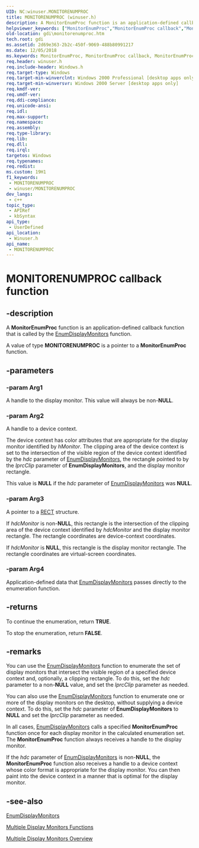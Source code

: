 ```yaml
---
UID: NC:winuser.MONITORENUMPROC
title: MONITORENUMPROC (winuser.h)
description: A MonitorEnumProc function is an application-defined callback function that is called by the EnumDisplayMonitors function.
helpviewer_keywords: ["MonitorEnumProc","MonitorEnumProc callback","MonitorEnumProc callback function [Windows GDI]","_win32_MonitorEnumProc","gdi.monitorenumproc","winuser/MonitorEnumProc"]
old-location: gdi\monitorenumproc.htm
tech.root: gdi
ms.assetid: 2d69e363-2b2c-450f-9069-488b80991217
ms.date: 12/05/2018
ms.keywords: MonitorEnumProc, MonitorEnumProc callback, MonitorEnumProc callback function [Windows GDI], _win32_MonitorEnumProc, gdi.monitorenumproc, winuser/MonitorEnumProc
req.header: winuser.h
req.include-header: Windows.h
req.target-type: Windows
req.target-min-winverclnt: Windows 2000 Professional [desktop apps only]
req.target-min-winversvr: Windows 2000 Server [desktop apps only]
req.kmdf-ver: 
req.umdf-ver: 
req.ddi-compliance: 
req.unicode-ansi: 
req.idl: 
req.max-support: 
req.namespace: 
req.assembly: 
req.type-library: 
req.lib: 
req.dll: 
req.irql: 
targetos: Windows
req.typenames: 
req.redist: 
ms.custom: 19H1
f1_keywords:
 - MONITORENUMPROC
 - winuser/MONITORENUMPROC
dev_langs:
 - c++
topic_type:
 - APIRef
 - kbSyntax
api_type:
 - UserDefined
api_location:
 - Winuser.h
api_name:
 - MONITORENUMPROC
---
```


# MONITORENUMPROC callback function


## -description

A <b>MonitorEnumProc</b> function is an application-defined callback function that is called by the <a href="/windows/desktop/api/winuser/nf-winuser-enumdisplaymonitors">EnumDisplayMonitors</a> function.

A value of type <b>MONITORENUMPROC</b> is a pointer to a <b>MonitorEnumProc</b> function.

## -parameters

### -param Arg1

A handle to the display monitor. This value will always be non-<b>NULL</b>.

### -param Arg2

A handle to a device context.

The device context has color attributes that are appropriate for the display monitor identified by <i>hMonitor</i>. The clipping area of the device context is set to the intersection of the visible region of the device context identified by the <i>hdc</i> parameter of <a href="/windows/desktop/api/winuser/nf-winuser-enumdisplaymonitors">EnumDisplayMonitors</a>, the rectangle pointed to by the <i>lprcClip</i> parameter of <b>EnumDisplayMonitors</b>, and the display monitor rectangle.

This value is <b>NULL</b> if the <i>hdc</i> parameter of <a href="/windows/desktop/api/winuser/nf-winuser-enumdisplaymonitors">EnumDisplayMonitors</a> was <b>NULL</b>.

### -param Arg3

A pointer to a <a href="/windows/desktop/api/windef/ns-windef-rect">RECT</a> structure.

If <i>hdcMonitor</i> is non-<b>NULL</b>, this rectangle is the intersection of the clipping area of the device context identified by <i>hdcMonitor</i> and the display monitor rectangle. The rectangle coordinates are device-context coordinates.

If <i>hdcMonitor</i> is <b>NULL</b>, this rectangle is the display monitor rectangle. The rectangle coordinates are virtual-screen coordinates.

### -param Arg4

Application-defined data that <a href="/windows/desktop/api/winuser/nf-winuser-enumdisplaymonitors">EnumDisplayMonitors</a> passes directly to the enumeration function.

## -returns

To continue the enumeration, return <b>TRUE</b>.

To stop the enumeration, return <b>FALSE</b>.

## -remarks

You can use the <a href="/windows/desktop/api/winuser/nf-winuser-enumdisplaymonitors">EnumDisplayMonitors</a> function to enumerate the set of display monitors that intersect the visible region of a specified device context and, optionally, a clipping rectangle. To do this, set the <i>hdc</i> parameter to a non-<b>NULL</b> value, and set the <i>lprcClip</i> parameter as needed.

You can also use the <a href="/windows/desktop/api/winuser/nf-winuser-enumdisplaymonitors">EnumDisplayMonitors</a> function to enumerate one or more of the display monitors on the desktop, without supplying a device context. To do this, set the <i>hdc</i> parameter of <b>EnumDisplayMonitors</b> to <b>NULL</b> and set the <i>lprcClip</i> parameter as needed.

In all cases, <a href="/windows/desktop/api/winuser/nf-winuser-enumdisplaymonitors">EnumDisplayMonitors</a> calls a specified <b>MonitorEnumProc</b> function once for each display monitor in the calculated enumeration set. The <b>MonitorEnumProc</b> function always receives a handle to the display monitor.

If the <i>hdc</i> parameter of <a href="/windows/desktop/api/winuser/nf-winuser-enumdisplaymonitors">EnumDisplayMonitors</a> is non-<b>NULL</b>, the <b>MonitorEnumProc</b> function also receives a handle to a device context whose color format is appropriate for the display monitor. You can then paint into the device context in a manner that is optimal for the display monitor.

## -see-also

<a href="/windows/desktop/api/winuser/nf-winuser-enumdisplaymonitors">EnumDisplayMonitors</a>



<a href="/windows/desktop/gdi/multiple-display-monitors-functions">Multiple Display Monitors Functions</a>



<a href="/windows/desktop/gdi/multiple-display-monitors">Multiple Display Monitors Overview</a>

